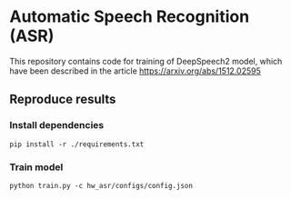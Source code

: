 # Automatic Speech Recognition (ASR)

This repository contains code for training of DeepSpeech2 model, which have been described in the article https://arxiv.org/abs/1512.02595

## Reproduce results

### Install dependencies
```shell
pip install -r ./requirements.txt
```

### Train model 

```shell
python train.py -c hw_asr/configs/config.json
```
